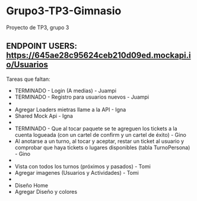 # Grupo3-TP3-Gimnasio
Proyecto de TP3, grupo 3

## ENDPOINT USERS: https://645ae28c95624ceb210d09ed.mockapi.io/Usuarios

Tareas que faltan:  
- TERMINADO - Login (A medias) - Juampi
- TERMINADO - Registro para usuarios nuevos - Juampi
-
- Agregar Loaders mietras llame a la API - Igna
- Shared Mock Api - Igna
-
- TERMINADO - Que al tocar paquete se te agreguen los tickets a la cuenta logueada (con un cartel de confirm y un cartel de éxito) - Gino
- Al anotarse a un turno, al tocar y aceptar, restar un ticket al usuario y comprobar que haya tickets o lugares disponibles (tabla TurnoPersona) - Gino
-
- Vista con todos los turnos (próximos y pasados) - Tomi
- Agregar imagenes (Usuarios y Actividades) - Tomi 
-
- Diseño Home
- Agregar Diseño y colores


